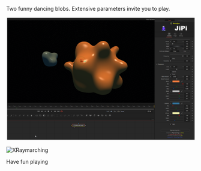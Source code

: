 Two funny dancing blobs. Extensive parameters invite you to play.

[![XRaymarching](XRaymarching_screenshot.png)](XRaymarching.fuse)

![XRaymarching](https://user-images.githubusercontent.com/78935215/115620418-6fb8c780-a2f5-11eb-9185-b008ff52f54f.gif)




Have fun playing